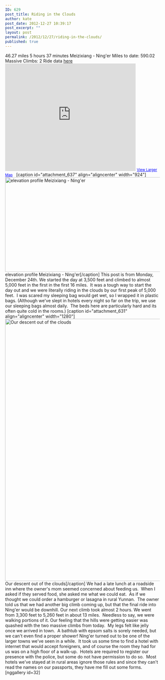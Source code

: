 ```yaml
---
ID: 629
post_title: Riding in the Clouds
author: kate
post_date: 2012-12-27 10:39:17
post_excerpt: ""
layout: post
permalink: /2012/12/27/riding-in-the-clouds/
published: true
---
```

46\.27 miles 5 hours 37 minutes Meizixiang - Ning'er Miles to date: 590.02 Massive Climbs: 2 Ride data <a title="Ride data from Mezixiang - Ning'er" href="http://cyclemeter.com/3697d4843017f541/Cycle-20121224-0854?r=e" target="_blank">here</a> <iframe src="https://maps.google.com/maps?source=embed&f=q&hl=en&q=http:%2F%2Fshare.abvio.com%2F3697%2Fd484%2F3017%2Ff541%2FCyclemeter-Cycle-20121224-0854.kml&ie=UTF8&t=v&ll=23.294246,101.119968&spn=0.756804,2.488403&output=embed" height="350" width="425" frameborder="0" marginwidth="0" marginheight="0" scrolling="no"></iframe> <small><a style="color: #0000ff; text-align: left;" href="https://maps.google.com/maps?source=embed&f=q&hl=en&q=http:%2F%2Fshare.abvio.com%2F3697%2Fd484%2F3017%2Ff541%2FCyclemeter-Cycle-20121224-0854.kml&ie=UTF8&t=v&ll=23.294246,101.119968&spn=0.756804,2.488403">View Larger Map</a></small>   [caption id="attachment_637" align="aligncenter" width="924"]<a href="http://biking2paradise.com/2012/12/27/riding-in-the-clouds/elevation-profile/" rel="attachment wp-att-637"><img class="size-full wp-image-637" alt="elevation profile Meizixiang - Ning'er" src="http://biking2paradise.com/wp-content/uploads/2012/12/elevation-profile.jpg" width="924" height="308" /></a> elevation profile Meizixiang - Ning'er[/caption] This post is from Monday, December 24th. We started the day at 3,500 feet and climbed to almost 5,000 feet in the first in the first 16 miles.  It was a tough way to start the day out and we were literally riding in the clouds by our first peak of 5,000 feet.  I was scared my sleeping bag would get wet, so I wrapped it in plastic bags. (Although we've slept in hotels every night so far on the trip, we use our sleeping bags almost daily.  The beds here are particularly hard and its often quite cold in the rooms.) [caption id="attachment_631" align="aligncenter" width="1280"]<a href="http://biking2paradise.com/2012/12/27/riding-in-the-clouds/img_7331-version-2/" rel="attachment wp-att-631"><img class="size-full wp-image-631" alt="Our descent out of the clouds" src="http://biking2paradise.com/wp-content/uploads/2012/12/IMG_7331-Version-2.jpg" width="1280" height="853" /></a> Our descent out of the clouds[/caption] We had a late lunch at a roadside inn where the owner's mom seemed concerned about feeding us.  When I asked if they served food, she asked me what we could eat.  As if we thought we could order a hamburger or lasagna in rural Yunnan.  The owner told us that we had another big climb coming up, but that the final ride into Ning'er would be downhill. Our next climb took almost 2 hours. We went from 3,300 feet to 5,260 feet in about 13 miles.  Needless to say, we were walking portions of it. Our feeling that the hills were getting easier was quashed with the two massive climbs from today.  My legs felt like jelly once we arrived in town.  A bathtub with epsom salts is sorely needed, but we can't even find a proper shower! Ning'er turned out to be one of the larger towns we've seen in a while.  It took us some time to find a hotel with internet that would accept foreigners, and of course the room they had for us was on a high floor of a walk-up.  Hotels are required to register our presence with the police, but some do not have permission to do so.  Most hotels we've stayed at in rural areas ignore those rules and since they can't read the names on our passports, they have me fill out some forms. [nggallery id=32]